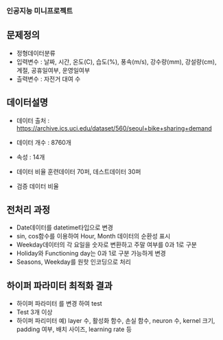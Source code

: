 <!-- info -->
### 인공지능 미니프로젝트


<!-- introduce -->
## 문제정의

  
- 정형데이터분류
- 입력변수 : 날짜, 시간, 온도(C), 습도(%), 풍속(m/s), 강수량(mm), 강설량(cm), 계절, 공휴일여부, 운영일여부	
- 츨력변수 : 자전거 대여 수


## 데이터설명
- 데이터 출처 : https://archive.ics.uci.edu/dataset/560/seoul+bike+sharing+demand
- 데이터 개수 : 8760개
- 속성 : 14개
- 데이터 비율
  훈련데이터 70퍼, 데스트데이터 30퍼
  
- 검증 데이터 비율

## 전처리 과정

- Date데이터를 datetime타입으로 변경
- sin, cos함수를 이용하여 Hour, Month 데이터의 순환성 표시
- Weekday데이터의 각 요일을 숫자로 변환하고 주말 여부를 0과 1로 구분
- Holiday와 Functioning day는 0과 1로 구분 가능하게 변경
- Seasons, Weekday를 원핫 인코딩으로 처리


## 하이퍼 파라미터 최적화 결과 
- 하이퍼 파라미터 를 변경 하여 test
- Test 3개 이상 
- 하이퍼 파리미터 예) layer 수, 활성화 함수, 손실 함수, neuron 수, kernel 크기, padding 여부, 배치 사이즈, learning rate 등   

